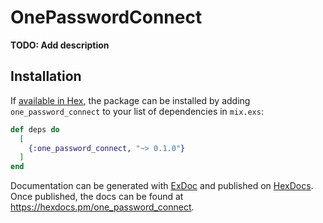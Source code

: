 # OnePasswordConnect

**TODO: Add description**

## Installation

If [available in Hex](https://hex.pm/docs/publish), the package can be installed
by adding `one_password_connect` to your list of dependencies in `mix.exs`:

```elixir
def deps do
  [
    {:one_password_connect, "~> 0.1.0"}
  ]
end
```

Documentation can be generated with [ExDoc](https://github.com/elixir-lang/ex_doc)
and published on [HexDocs](https://hexdocs.pm). Once published, the docs can
be found at <https://hexdocs.pm/one_password_connect>.

